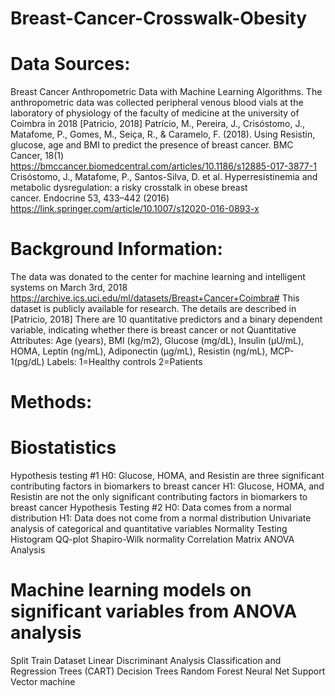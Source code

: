 # Breast-Cancer-Crosswalk-Obesity
# Data Sources:
Breast Cancer Anthropometric Data with Machine Learning Algorithms.
The anthropometric data was collected peripheral venous blood vials at the laboratory of physiology of the faculty of medicine at the university of Coimbra in 2018
[Patricio, 2018] Patrício, M., Pereira, J., Crisóstomo, J., Matafome, P., Gomes, M., Seiça, R., & Caramelo, F. (2018). Using Resistin, glucose, age and BMI to predict the presence of breast cancer. BMC Cancer, 18(1)
https://bmccancer.biomedcentral.com/articles/10.1186/s12885-017-3877-1
Crisóstomo, J., Matafome, P., Santos-Silva, D. et al. Hyperresistinemia and metabolic dysregulation: a risky crosstalk in obese breast cancer. Endocrine 53, 433–442 (2016)
https://link.springer.com/article/10.1007/s12020-016-0893-x

# Background Information:
The data was donated to the center for machine learning and intelligent systems on March 3rd, 2018
https://archive.ics.uci.edu/ml/datasets/Breast+Cancer+Coimbra#
This dataset is publicly available for research. The details are described in [Patricio, 2018]
There are 10 quantitative predictors and a binary dependent variable, indicating whether there is breast cancer or not
Quantitative Attributes: Age (years), BMI (kg/m2), Glucose (mg/dL), Insulin (µU/mL), HOMA, Leptin (ng/mL), Adiponectin (µg/mL), Resistin (ng/mL), MCP-1(pg/dL) Labels: 1=Healthy controls 2=Patients

# Methods:
# Biostatistics
Hypothesis testing #1
H0: Glucose, HOMA, and Resistin are three significant contributing factors in biomarkers to breast cancer
H1: Glucose, HOMA, and Resistin are not the only significant contributing factors in biomarkers to breast cancer
Hypothesis Testing #2
H0: Data comes from a normal distribution
H1: Data does not come from a normal distribution
Univariate analysis of categorical and quantitative variables
Normality Testing
Histogram
QQ-plot
Shapiro-Wilk normality
Correlation Matrix
ANOVA Analysis

# Machine learning models on significant variables from ANOVA analysis
Split Train Dataset
Linear Discriminant Analysis
Classification and Regression Trees (CART)
Decision Trees
Random Forest
Neural Net
Support Vector machine





